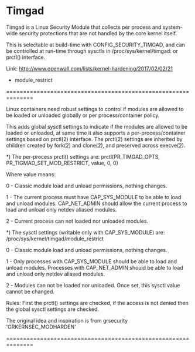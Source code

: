 # Timgad

Timgad is a Linux Security Module that collects per process and
system-wide security protections that are not handled by the core kernel
itself.

This is selectable at build-time with CONFIG_SECURITY_TIMGAD, and can be
controlled at run-time through sysctls in /proc/sys/kernel/timgad:
or prctl() interface.

Link: http://www.openwall.com/lists/kernel-hardening/2017/02/02/21

- module_restrict

==============================================================

Linux containers need robust settings to control if modules are allowed to
be loaded or unloaded globally or per process/container policy.

This adds global sysctl settings to indicate if the modules are allowed
to be loaded or unloaded, at same time it also supports a
per-process/container settings based on prctl(2) interface. The prctl(2)
settings are inherited by children created by fork(2) and clone(2), and
preserved across execve(2).


*) The per-process prctl() settings are:
   prctl(PR_TIMGAD_OPTS, PR_TIGMAD_SET_MOD_RESTRICT, value, 0, 0)

   Where value means:

0 - Classic module load and unload permissions, nothing changes.

1 - The current process must have CAP_SYS_MODULE to be able to load and
    unload modules. CAP_NET_ADMIN should allow the current process to
    load and unload only netdev aliased modules.

2 - Current process can not loaded nor unloaded modules.


*) The sysctl settings (writable only with CAP_SYS_MODULE) are:
   /proc/sys/kernel/timgad/module_restrict

0 - Classic module load and unload permissions, nothing changes.

1 - Only processes with CAP_SYS_MODULE should be able to load and
    unload modules. Processes with CAP_NET_ADMIN should be able to
    load and unload only netdev aliased modules.

2 - Modules can not be loaded nor unloaded. Once set, this sysctl value
    cannot be changed.

Rules:
First the prctl() settings are checked, if the access is not denied
then the global sysctl settings are checked.


The original idea and inspiration is from grsecurity
'GRKERNSEC_MODHARDEN'

==============================================================
